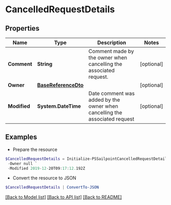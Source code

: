 # CancelledRequestDetails
## Properties

Name | Type | Description | Notes
------------ | ------------- | ------------- | -------------
**Comment** | **String** | Comment made by the owner when cancelling the associated request. | [optional] 
**Owner** | [**BaseReferenceDto**](BaseReferenceDto.md) |  | [optional] 
**Modified** | **System.DateTime** | Date comment was added by the owner when cancelling the associated request | [optional] 

## Examples

- Prepare the resource
```powershell
$CancelledRequestDetails = Initialize-PSSailpointCancelledRequestDetails  -Comment Nisl quis ipsum quam quisque condimentum nunc ut dolor nunc. `
 -Owner null `
 -Modified 2019-12-20T09:17:12.192Z
```

- Convert the resource to JSON
```powershell
$CancelledRequestDetails | ConvertTo-JSON
```

[[Back to Model list]](../README.md#documentation-for-models) [[Back to API list]](../README.md#documentation-for-api-endpoints) [[Back to README]](../README.md)

